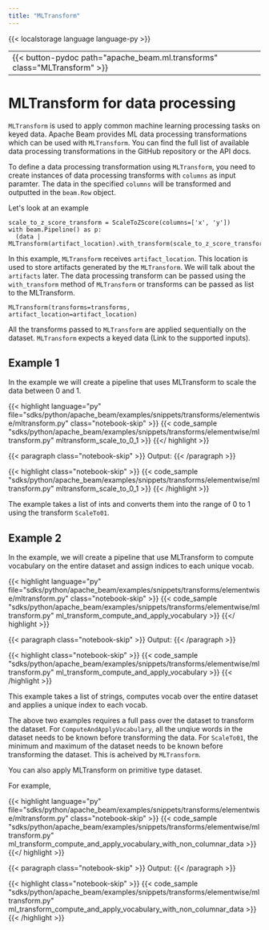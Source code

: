 ```yaml
---
title: "MLTransform"
---
```

<!--
Licensed under the Apache License, Version 2.0 (the "License");
you may not use this file except in compliance with the License.
You may obtain a copy of the License at

http://www.apache.org/licenses/LICENSE-2.0

Unless required by applicable law or agreed to in writing, software
distributed under the License is distributed on an "AS IS" BASIS,
WITHOUT WARRANTIES OR CONDITIONS OF ANY KIND, either express or implied.
See the License for the specific language governing permissions and
limitations under the License.
-->

{{< localstorage language language-py >}}


<table>
  <tr>
    <td>
      <a>
      {{< button-pydoc path="apache_beam.ml.transforms" class="MLTransform" >}}
      </a>
   </td>
  </tr>
</table>

# MLTransform for data processing

`MLTransform` is used to apply common machine learning processing tasks on keyed data. Apache Beam provides ML data processing transformations which can be used with `MLTransform`. You can find the full list of available data
processing transformations in the GitHub repository or the API docs.

<!-- pending links -->

To define a data processing transformation using `MLTransform`, you need to create instances of data processing transforms with `columns` as input paramter. The data in the specified `columns` will be transformed and outputted in the `beam.Row` object.

Let's look at an example

```
scale_to_z_score_transform = ScaleToZScore(columns=['x', 'y'])
with beam.Pipeline() as p:
  (data | MLTransform(artifact_location).with_transform(scale_to_z_score_transform))
```

In this example, `MLTransform` receives `artifact_location`. This location is used to store artifacts generated by the `MLTransform`. We will talk about the `artifacts` later. The data processing transform can be passed using the `with_transform` method of `MLTransform` or transforms can be passed as list to the MLTransform.

```
MLTransform(transforms=transforms, artifact_location=artifact_location)
```

All the transforms passed to `MLTransform` are applied sequentially on the dataset. `MLTransform` expects a keyed data (Link to the supported inputs).


## Example 1

In the example we will create a pipeline that uses MLTransform to scale the data between 0 and 1.

{{< highlight language="py" file="sdks/python/apache_beam/examples/snippets/transforms/elementwise/mltransform.py"
  class="notebook-skip" >}}
{{< code_sample "sdks/python/apache_beam/examples/snippets/transforms/elementwise/mltransform.py" mltransform_scale_to_0_1 >}}
{{</ highlight >}}

{{< paragraph class="notebook-skip" >}}
Output:
{{< /paragraph >}}

{{< highlight class="notebook-skip" >}}
{{< code_sample "sdks/python/apache_beam/examples/snippets/transforms/elementwise/mltransform.py" mltransform_scale_to_0_1 >}}
{{< /highlight >}}

The example takes a list of ints and converts them into the range of 0 to 1 using the transform `ScaleTo01`.

## Example 2

In the example, we will create a pipeline that use MLTransform to compute vocabulary on the entire dataset and assign indices to each unique vocab.

{{< highlight language="py" file="sdks/python/apache_beam/examples/snippets/transforms/elementwise/mltransform.py"
  class="notebook-skip" >}}
{{< code_sample "sdks/python/apache_beam/examples/snippets/transforms/elementwise/mltransform.py" ml_transform_compute_and_apply_vocabulary >}}
{{</ highlight >}}

{{< paragraph class="notebook-skip" >}}
Output:
{{< /paragraph >}}

{{< highlight class="notebook-skip" >}}
{{< code_sample "sdks/python/apache_beam/examples/snippets/transforms/elementwise/mltransform.py" ml_transform_compute_and_apply_vocabulary >}}
{{< /highlight >}}

This example takes a list of strings, computes vocab over the entire dataset and applies a unique index to each vocab.


The above two examples requires a full pass over the dataset to transform the dataset. For `ComputeAndApplyVocabulary`, all the unqiue words in the dataset needs to be known before transforming the data. For `ScaleTo01`, the minimum and maximum of the dataset needs to be known before transforming the dataset. This is acheived by `MLTransform`.

You can also apply MLTransform on primitive type dataset.

For example,

{{< highlight language="py" file="sdks/python/apache_beam/examples/snippets/transforms/elementwise/mltransform.py"
  class="notebook-skip" >}}
{{< code_sample "sdks/python/apache_beam/examples/snippets/transforms/elementwise/mltransform.py" ml_transform_compute_and_apply_vocabulary_with_non_columnar_data >}}
{{</ highlight >}}

{{< paragraph class="notebook-skip" >}}
Output:
{{< /paragraph >}}

{{< highlight class="notebook-skip" >}}
{{< code_sample "sdks/python/apache_beam/examples/snippets/transforms/elementwise/mltransform.py" ml_transform_compute_and_apply_vocabulary_with_non_columnar_data >}}
{{< /highlight >}}
